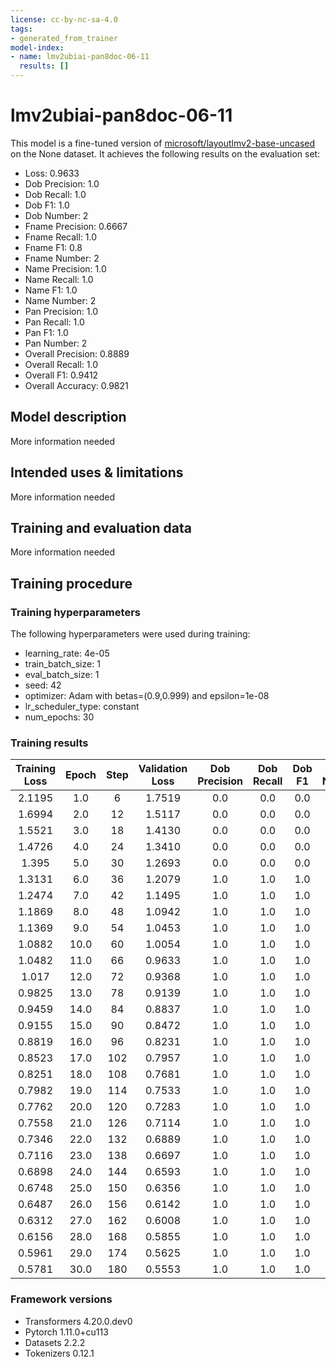 ```yaml
---
license: cc-by-nc-sa-4.0
tags:
- generated_from_trainer
model-index:
- name: lmv2ubiai-pan8doc-06-11
  results: []
---
```


<!-- This model card has been generated automatically according to the information the Trainer had access to. You
should probably proofread and complete it, then remove this comment. -->

# lmv2ubiai-pan8doc-06-11

This model is a fine-tuned version of [microsoft/layoutlmv2-base-uncased](https://huggingface.co/microsoft/layoutlmv2-base-uncased) on the None dataset.
It achieves the following results on the evaluation set:
- Loss: 0.9633
- Dob Precision: 1.0
- Dob Recall: 1.0
- Dob F1: 1.0
- Dob Number: 2
- Fname Precision: 0.6667
- Fname Recall: 1.0
- Fname F1: 0.8
- Fname Number: 2
- Name Precision: 1.0
- Name Recall: 1.0
- Name F1: 1.0
- Name Number: 2
- Pan Precision: 1.0
- Pan Recall: 1.0
- Pan F1: 1.0
- Pan Number: 2
- Overall Precision: 0.8889
- Overall Recall: 1.0
- Overall F1: 0.9412
- Overall Accuracy: 0.9821

## Model description

More information needed

## Intended uses & limitations

More information needed

## Training and evaluation data

More information needed

## Training procedure

### Training hyperparameters

The following hyperparameters were used during training:
- learning_rate: 4e-05
- train_batch_size: 1
- eval_batch_size: 1
- seed: 42
- optimizer: Adam with betas=(0.9,0.999) and epsilon=1e-08
- lr_scheduler_type: constant
- num_epochs: 30

### Training results

| Training Loss | Epoch | Step | Validation Loss | Dob Precision | Dob Recall | Dob F1 | Dob Number | Fname Precision | Fname Recall | Fname F1 | Fname Number | Name Precision | Name Recall | Name F1 | Name Number | Pan Precision | Pan Recall | Pan F1 | Pan Number | Overall Precision | Overall Recall | Overall F1 | Overall Accuracy |
|:-------------:|:-----:|:----:|:---------------:|:-------------:|:----------:|:------:|:----------:|:---------------:|:------------:|:--------:|:------------:|:--------------:|:-----------:|:-------:|:-----------:|:-------------:|:----------:|:------:|:----------:|:-----------------:|:--------------:|:----------:|:----------------:|
| 2.1195        | 1.0   | 6    | 1.7519          | 0.0           | 0.0        | 0.0    | 2          | 0.0             | 0.0          | 0.0      | 2            | 0.0            | 0.0         | 0.0     | 2           | 0.0           | 0.0        | 0.0    | 2          | 0.0               | 0.0            | 0.0        | 0.7857           |
| 1.6994        | 2.0   | 12   | 1.5117          | 0.0           | 0.0        | 0.0    | 2          | 0.0             | 0.0          | 0.0      | 2            | 0.0            | 0.0         | 0.0     | 2           | 0.0           | 0.0        | 0.0    | 2          | 0.0               | 0.0            | 0.0        | 0.7857           |
| 1.5521        | 3.0   | 18   | 1.4130          | 0.0           | 0.0        | 0.0    | 2          | 0.0             | 0.0          | 0.0      | 2            | 0.0            | 0.0         | 0.0     | 2           | 0.0           | 0.0        | 0.0    | 2          | 0.0               | 0.0            | 0.0        | 0.7857           |
| 1.4726        | 4.0   | 24   | 1.3410          | 0.0           | 0.0        | 0.0    | 2          | 0.0             | 0.0          | 0.0      | 2            | 0.0            | 0.0         | 0.0     | 2           | 0.0           | 0.0        | 0.0    | 2          | 0.0               | 0.0            | 0.0        | 0.7857           |
| 1.395         | 5.0   | 30   | 1.2693          | 0.0           | 0.0        | 0.0    | 2          | 0.0             | 0.0          | 0.0      | 2            | 0.0            | 0.0         | 0.0     | 2           | 0.0           | 0.0        | 0.0    | 2          | 0.0               | 0.0            | 0.0        | 0.7857           |
| 1.3131        | 6.0   | 36   | 1.2079          | 1.0           | 1.0        | 1.0    | 2          | 0.1667          | 0.5          | 0.25     | 2            | 0.0            | 0.0         | 0.0     | 2           | 0.0           | 0.0        | 0.0    | 2          | 0.3               | 0.375          | 0.3333     | 0.8929           |
| 1.2474        | 7.0   | 42   | 1.1495          | 1.0           | 1.0        | 1.0    | 2          | 0.2             | 0.5          | 0.2857   | 2            | 0.0            | 0.0         | 0.0     | 2           | 1.0           | 1.0        | 1.0    | 2          | 0.4167            | 0.625          | 0.5        | 0.9286           |
| 1.1869        | 8.0   | 48   | 1.0942          | 1.0           | 1.0        | 1.0    | 2          | 0.2             | 0.5          | 0.2857   | 2            | 0.0            | 0.0         | 0.0     | 2           | 1.0           | 1.0        | 1.0    | 2          | 0.4167            | 0.625          | 0.5        | 0.9286           |
| 1.1369        | 9.0   | 54   | 1.0453          | 1.0           | 1.0        | 1.0    | 2          | 0.4             | 1.0          | 0.5714   | 2            | 0.0            | 0.0         | 0.0     | 2           | 1.0           | 1.0        | 1.0    | 2          | 0.5455            | 0.75           | 0.6316     | 0.9464           |
| 1.0882        | 10.0  | 60   | 1.0054          | 1.0           | 1.0        | 1.0    | 2          | 0.5             | 1.0          | 0.6667   | 2            | 0.5            | 0.5         | 0.5     | 2           | 1.0           | 1.0        | 1.0    | 2          | 0.7               | 0.875          | 0.7778     | 0.9643           |
| 1.0482        | 11.0  | 66   | 0.9633          | 1.0           | 1.0        | 1.0    | 2          | 0.6667          | 1.0          | 0.8      | 2            | 1.0            | 1.0         | 1.0     | 2           | 1.0           | 1.0        | 1.0    | 2          | 0.8889            | 1.0            | 0.9412     | 0.9821           |
| 1.017         | 12.0  | 72   | 0.9368          | 1.0           | 1.0        | 1.0    | 2          | 0.6667          | 1.0          | 0.8      | 2            | 1.0            | 1.0         | 1.0     | 2           | 1.0           | 1.0        | 1.0    | 2          | 0.8889            | 1.0            | 0.9412     | 0.9643           |
| 0.9825        | 13.0  | 78   | 0.9139          | 1.0           | 1.0        | 1.0    | 2          | 0.6667          | 1.0          | 0.8      | 2            | 1.0            | 1.0         | 1.0     | 2           | 1.0           | 1.0        | 1.0    | 2          | 0.8889            | 1.0            | 0.9412     | 0.9821           |
| 0.9459        | 14.0  | 84   | 0.8837          | 1.0           | 1.0        | 1.0    | 2          | 0.6667          | 1.0          | 0.8      | 2            | 1.0            | 1.0         | 1.0     | 2           | 1.0           | 1.0        | 1.0    | 2          | 0.8889            | 1.0            | 0.9412     | 0.9643           |
| 0.9155        | 15.0  | 90   | 0.8472          | 1.0           | 1.0        | 1.0    | 2          | 1.0             | 1.0          | 1.0      | 2            | 0.5            | 0.5         | 0.5     | 2           | 1.0           | 1.0        | 1.0    | 2          | 0.875             | 0.875          | 0.875      | 0.9643           |
| 0.8819        | 16.0  | 96   | 0.8231          | 1.0           | 1.0        | 1.0    | 2          | 1.0             | 1.0          | 1.0      | 2            | 0.5            | 0.5         | 0.5     | 2           | 1.0           | 1.0        | 1.0    | 2          | 0.875             | 0.875          | 0.875      | 0.9643           |
| 0.8523        | 17.0  | 102  | 0.7957          | 1.0           | 1.0        | 1.0    | 2          | 1.0             | 1.0          | 1.0      | 2            | 0.6667         | 1.0         | 0.8     | 2           | 1.0           | 1.0        | 1.0    | 2          | 0.8889            | 1.0            | 0.9412     | 0.9821           |
| 0.8251        | 18.0  | 108  | 0.7681          | 1.0           | 1.0        | 1.0    | 2          | 1.0             | 1.0          | 1.0      | 2            | 0.5            | 0.5         | 0.5     | 2           | 1.0           | 1.0        | 1.0    | 2          | 0.875             | 0.875          | 0.875      | 0.9643           |
| 0.7982        | 19.0  | 114  | 0.7533          | 1.0           | 1.0        | 1.0    | 2          | 1.0             | 1.0          | 1.0      | 2            | 0.5            | 0.5         | 0.5     | 2           | 1.0           | 1.0        | 1.0    | 2          | 0.875             | 0.875          | 0.875      | 0.9643           |
| 0.7762        | 20.0  | 120  | 0.7283          | 1.0           | 1.0        | 1.0    | 2          | 1.0             | 1.0          | 1.0      | 2            | 0.5            | 0.5         | 0.5     | 2           | 1.0           | 1.0        | 1.0    | 2          | 0.875             | 0.875          | 0.875      | 0.9643           |
| 0.7558        | 21.0  | 126  | 0.7114          | 1.0           | 1.0        | 1.0    | 2          | 1.0             | 1.0          | 1.0      | 2            | 0.5            | 0.5         | 0.5     | 2           | 1.0           | 1.0        | 1.0    | 2          | 0.875             | 0.875          | 0.875      | 0.9643           |
| 0.7346        | 22.0  | 132  | 0.6889          | 1.0           | 1.0        | 1.0    | 2          | 1.0             | 1.0          | 1.0      | 2            | 0.5            | 0.5         | 0.5     | 2           | 1.0           | 1.0        | 1.0    | 2          | 0.875             | 0.875          | 0.875      | 0.9643           |
| 0.7116        | 23.0  | 138  | 0.6697          | 1.0           | 1.0        | 1.0    | 2          | 1.0             | 1.0          | 1.0      | 2            | 0.5            | 0.5         | 0.5     | 2           | 1.0           | 1.0        | 1.0    | 2          | 0.875             | 0.875          | 0.875      | 0.9643           |
| 0.6898        | 24.0  | 144  | 0.6593          | 1.0           | 1.0        | 1.0    | 2          | 1.0             | 1.0          | 1.0      | 2            | 0.5            | 0.5         | 0.5     | 2           | 1.0           | 1.0        | 1.0    | 2          | 0.875             | 0.875          | 0.875      | 0.9643           |
| 0.6748        | 25.0  | 150  | 0.6356          | 1.0           | 1.0        | 1.0    | 2          | 1.0             | 1.0          | 1.0      | 2            | 0.5            | 0.5         | 0.5     | 2           | 1.0           | 1.0        | 1.0    | 2          | 0.875             | 0.875          | 0.875      | 0.9643           |
| 0.6487        | 26.0  | 156  | 0.6142          | 1.0           | 1.0        | 1.0    | 2          | 1.0             | 1.0          | 1.0      | 2            | 0.5            | 0.5         | 0.5     | 2           | 1.0           | 1.0        | 1.0    | 2          | 0.875             | 0.875          | 0.875      | 0.9643           |
| 0.6312        | 27.0  | 162  | 0.6008          | 1.0           | 1.0        | 1.0    | 2          | 1.0             | 1.0          | 1.0      | 2            | 0.5            | 0.5         | 0.5     | 2           | 1.0           | 1.0        | 1.0    | 2          | 0.875             | 0.875          | 0.875      | 0.9643           |
| 0.6156        | 28.0  | 168  | 0.5855          | 1.0           | 1.0        | 1.0    | 2          | 1.0             | 1.0          | 1.0      | 2            | 0.5            | 0.5         | 0.5     | 2           | 1.0           | 1.0        | 1.0    | 2          | 0.875             | 0.875          | 0.875      | 0.9643           |
| 0.5961        | 29.0  | 174  | 0.5625          | 1.0           | 1.0        | 1.0    | 2          | 1.0             | 1.0          | 1.0      | 2            | 0.5            | 0.5         | 0.5     | 2           | 1.0           | 1.0        | 1.0    | 2          | 0.875             | 0.875          | 0.875      | 0.9643           |
| 0.5781        | 30.0  | 180  | 0.5553          | 1.0           | 1.0        | 1.0    | 2          | 1.0             | 1.0          | 1.0      | 2            | 0.5            | 0.5         | 0.5     | 2           | 1.0           | 1.0        | 1.0    | 2          | 0.875             | 0.875          | 0.875      | 0.9643           |


### Framework versions

- Transformers 4.20.0.dev0
- Pytorch 1.11.0+cu113
- Datasets 2.2.2
- Tokenizers 0.12.1
